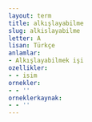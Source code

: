 ```yaml
---
layout: term
title: alkışlayabilme
slug: alkislayabilme
letter: A
lisan: Türkçe
anlamlar:
- Alkışlayabilmek işi
ozellikler:
- - isim
ornekler:
- - ''
orneklerkaynak:
- - ''
---
```

